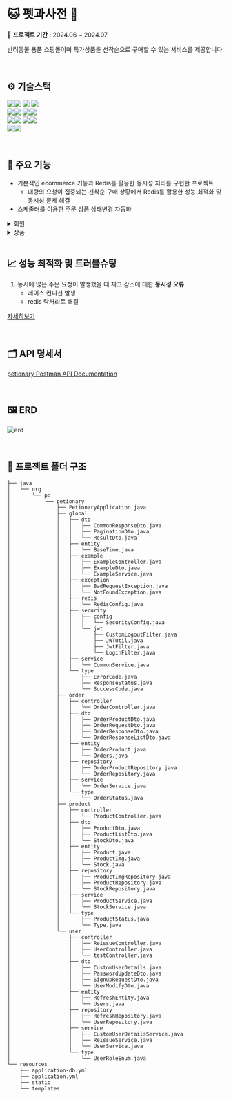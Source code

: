 # 🐱  펫과사전 🐶
📅  **프로젝트 기간** : 2024.06 ~ 2024.07

반려동물 용품 쇼핑몰이며 특가상품을 선착순으로 구매할 수 있는 서비스를 제공합니다.

<br>

##  ⚙️ 기술스택 
<img src="https://img.shields.io/badge/springboot-6DB33F?style=for-the-badge&logo=springboot&logoColor=white"><img src="https://img.shields.io/badge/3.3.1-515151?style=for-the-badge">
<img src="https://img.shields.io/badge/Spring Data JPA-6DB33F?style=for-the-badge&logo=Spring Data JPA&logoColor=white">
<img src="https://img.shields.io/badge/Spring Security-6DB33F?style=for-the-badge&logo=Spring Security&logoColor=white">
<br>
<img src="https://img.shields.io/badge/Gradle-02303A?style=for-the-badge&logo=Gradle&logoColor=white"><img src="https://img.shields.io/badge/8.8-515151?style=for-the-badge">
<img src="https://img.shields.io/badge/java-%23ED8B00?style=for-the-badge&logo=openjdk&logoColor=white"><img src="https://img.shields.io/badge/17-515151?style=for-the-badge">
<br>
<img src="https://img.shields.io/badge/MySQL-4479A1?style=for-the-badge&logo=MySQL&logoColor=white"><img src="https://img.shields.io/badge/8-515151?style=for-the-badge">
<img src="https://img.shields.io/badge/redis-%23DD0031.svg?style=for-the-badge&logo=redis&logoColor=white"><img src="https://img.shields.io/badge/6.2-515151?style=for-the-badge">
<br>
<img src="https://img.shields.io/badge/docker-%230db7ed.svg?style=for-the-badge&logo=docker&logoColor=white"><img src="https://img.shields.io/badge/25.0.3-515151?style=for-the-badge">

<br>

## 📜 주요 기능
- 기본적인 ecommerce 기능과 Redis를 활용한 동시성 처리를 구현한 프로젝트
  - 대량의 요청이 집중되는 선착순 구매 상황에서 Redis를 활용한 성능 최적화 및 동시성 문제 해결
- 스케줄러를 이용한 주문 상품 상태변경 자동화
<details><summary>회원
</summary>
  
- jwt를 이용한 로그인 기능
- 로그아웃, 유저 정보 변경
</details>

<details><summary>상품
</summary>

1. 상품
    - 전체 상품 조회 및 상세 조회
2. 주문
    - 주문 상품에 대한 상태 조회
      - 주문 후 D+1에 배송중 
      - D+2일에 배송완료
    - 주문 취소
    - 주문 반품 (배송완료 된 상품 한정) 

</details>

<br>

##  📈 성능 최적화 및 트러블슈팅
1. 동시에 많은 주문 요청이 발생했을 때 재고 감소에 대한 **동시성 오류**
    - 레이스 컨디션 발생
    - redis 락처리로 해결

[자세히보기](https://devonion.tistory.com/25)
   


<br>


## 🗂️ API 명세서
[petionary Postman API Documentation ](https://documenter.getpostman.com/view/22572063/2sA3kUG269)

<br>

## 🖼️ ERD
![erd](https://github.com/user-attachments/assets/ddce4fce-d4df-4fe6-a82e-928c97c47898)

<br>



## 📂 프로젝트 폴더 구조

```
├── java
│   └── org
│       └── pp
│           └── petionary
│               ├── PetionaryApplication.java
│               ├── global
│               │   ├── dto
│               │   │   ├── CommonResponseDto.java
│               │   │   ├── PaginationDto.java
│               │   │   └── ResultDto.java
│               │   ├── entity
│               │   │   └── BaseTime.java
│               │   ├── example
│               │   │   ├── ExampleController.java
│               │   │   ├── ExampleDto.java
│               │   │   └── ExampleService.java
│               │   ├── exception
│               │   │   ├── BadRequestException.java
│               │   │   └── NotFoundException.java
│               │   ├── redis
│               │   │   └── RedisConfig.java
│               │   ├── security
│               │   │   ├── config
│               │   │   │   └── SecurityConfig.java
│               │   │   └── jwt
│               │   │       ├── CustomLogoutFilter.java
│               │   │       ├── JWTUtil.java
│               │   │       ├── JwtFilter.java
│               │   │       └── LoginFilter.java
│               │   ├── service
│               │   │   └── CommonService.java
│               │   └── type
│               │       ├── ErrorCode.java
│               │       ├── ResponseStatus.java
│               │       └── SuccessCode.java
│               ├── order
│               │   ├── controller
│               │   │   └── OrderController.java
│               │   ├── dto
│               │   │   ├── OrderProductDto.java
│               │   │   ├── OrderRequestDto.java
│               │   │   ├── OrderResponseDto.java
│               │   │   └── OrderResponseListDto.java
│               │   ├── entity
│               │   │   ├── OrderProduct.java
│               │   │   └── Orders.java
│               │   ├── repository
│               │   │   ├── OrderProductRepository.java
│               │   │   └── OrderRepository.java
│               │   ├── service
│               │   │   └── OrderService.java
│               │   └── type
│               │       └── OrderStatus.java
│               ├── product
│               │   ├── controller
│               │   │   └── ProductController.java
│               │   ├── dto
│               │   │   ├── ProductDto.java
│               │   │   ├── ProductListDto.java
│               │   │   └── StockDto.java
│               │   ├── entity
│               │   │   ├── Product.java
│               │   │   ├── ProductImg.java
│               │   │   └── Stock.java
│               │   ├── repository
│               │   │   ├── ProductImgRepository.java
│               │   │   ├── ProductRepository.java
│               │   │   └── StockRepository.java
│               │   ├── service
│               │   │   ├── ProductService.java
│               │   │   └── StockService.java
│               │   └── type
│               │       ├── ProductStatus.java
│               │       └── Type.java
│               └── user
│                   ├── controller
│                   │   ├── ReissueController.java
│                   │   ├── UserController.java
│                   │   └── testController.java
│                   ├── dto
│                   │   ├── CustomUserDetails.java
│                   │   ├── PasswordUpdateDto.java
│                   │   ├── SignupRequestDto.java
│                   │   └── UserModifyDto.java
│                   ├── entity
│                   │   ├── RefreshEntity.java
│                   │   └── Users.java
│                   ├── repository
│                   │   ├── RefreshRepository.java
│                   │   └── UserRepository.java
│                   ├── service
│                   │   ├── CustomUserDetailsService.java
│                   │   ├── ReissueService.java
│                   │   └── UserService.java
│                   └── type
│                       └── UserRoleEnum.java
└── resources
    ├── application-db.yml
    ├── application.yml
    ├── static
    └── templates
```
